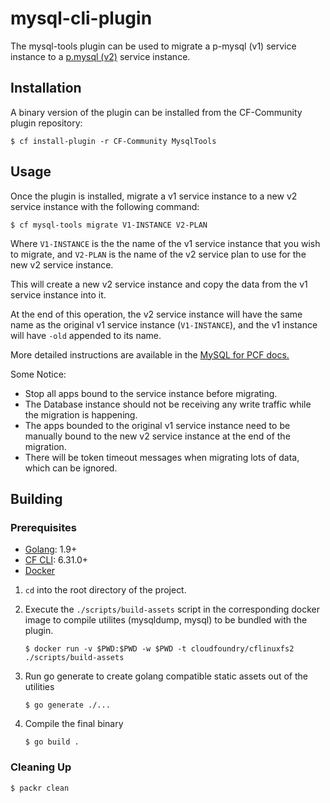 # mysql-cli-plugin

The mysql-tools plugin can be used to migrate a p-mysql (v1) service instance to a [p.mysql (v2)](https://network.pivotal.io/products/pivotal-mysql/) service instance.

## Installation

A binary version of the plugin can be installed from the CF-Community plugin repository:
```
$ cf install-plugin -r CF-Community MysqlTools
```

## Usage

Once the plugin is installed, migrate a v1 service instance to a new v2 service instance with the following command:

```
$ cf mysql-tools migrate V1-INSTANCE V2-PLAN
```

Where `V1-INSTANCE` is the the name of the v1 service instance that you wish to migrate, and `V2-PLAN`  is the name of the v2 service plan to use for the new v2 service instance.

This will create a new v2 service instance and copy the data from the v1 service instance into it.

At the end of this operation, the v2 service instance will have the same name as the original v1 service instance (`V1-INSTANCE`),
and the v1 instance will have `-old` appended to its name.

More detailed instructions are available in the [MySQL for PCF docs.](http://docs.pivotal.io/p-mysql/2-3/migrate-to-v2.html)

Some Notice:
* Stop all apps bound to the service instance before migrating.
* The Database instance should not be receiving any write traffic while the migration is happening.
* The apps bounded to the original v1 service instance need to be manually bound to the new v2 service instance at the end of the migration.
* There will be token timeout messages when migrating lots of data, which can be ignored.

## Building

### Prerequisites

* [Golang](https://golang.org/): 1.9+
* [CF CLI](https://github.com/cloudfoundry/cli): 6.31.0+
* [Docker](https://www.docker.com/)

1. `cd` into the root directory of the project.
1. Execute the `./scripts/build-assets` script in the corresponding docker image to compile utilites (mysqldump, mysql) to be bundled with the plugin.
   
   ```
   $ docker run -v $PWD:$PWD -w $PWD -t cloudfoundry/cflinuxfs2 ./scripts/build-assets
   ```
1. Run go generate to create golang compatible static assets out of the utilities
   ```
   $ go generate ./...
   ```
1. Compile the final binary
   ```
   $ go build .
   ```

### Cleaning Up

```
$ packr clean
```
